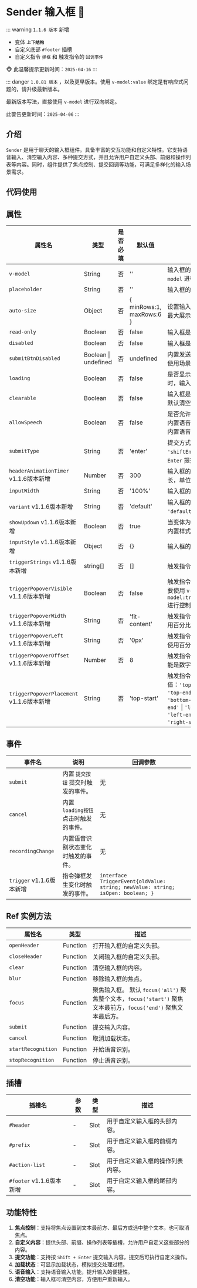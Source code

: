 # Sender 输入框 💭

::: warning
`1.1.6 版本` 新增
- 变体 **`上下结构`**
- 自定义底部 `#footer` 插槽
- 自定义指令 `弹框` 和 触发指令的 `回调事件`

🐵 此温馨提示更新时间：`2025-04-16`
:::

::: danger
`1.0.81 版本` ，以及更早版本。使用 `v-model:value` 绑定是有响应式问题的，请升级最新版本。

最新版本写法，直接使用 `v-model` 进行双向绑定。

此警告更新时间：`2025-04-06`
:::

## 介绍

`Sender` 是用于聊天的输入框组件。具备丰富的交互功能和自定义特性。它支持语音输入、清空输入内容、多种提交方式，并且允许用户自定义头部、前缀和操作列表等内容。同时，组件提供了焦点控制、提交回调等功能，可满足多样化的输入场景需求。

## 代码使用

<demo src="./demos/basic.vue"></demo>

<demo src="./demos/placeholder.vue"></demo>

<demo src="./demos/v-model.vue"></demo>

<demo src="./demos/submit-btn-disabled.vue"></demo>

<demo src="./demos/autosize.vue"></demo>

<demo src="./demos/state.vue"></demo>

<demo src="./demos/submit-type.vue"></demo>

<demo src="./demos/allow-speech.vue"></demo>

<demo src="./demos/action-list.vue"></demo>

<demo src="./demos/prefix.vue"></demo>

<demo src="./demos/header.vue"></demo>

<demo src="./demos/focus.vue"></demo>

<demo src="./demos/variant.vue"></demo>

<demo src="./demos/footer.vue"></demo>

<demo src="./demos/input-style.vue"></demo>

<demo src="./demos/trigger.vue"></demo>

## 属性

| 属性名        | 类型    | 是否必填  |  默认值    | 说明     |
| ------------- | ------- | ----- | ------------ | ---------------------------------------------------------------- |
| `v-model` | String  | 否 | ''           | 输入框的绑定值，使用 `v-model` 进行双向绑定。              |
| `placeholder` | String  | 否| ''           | 输入框的提示语文本。                                             |
| `auto-size` | Object | 否 | \{ minRows:1, maxRows:6 \}    |设置输入框的最小展示行数和最大展示行数。      |
| `read-only` | Boolean | 否 |  false        | 输入框是否为只读状态。                                             |
| `disabled`    | Boolean | 否 | false        | 输入框是否为禁用状态。                                             |
| `submitBtnDisabled`    | Boolean \| undefined | 否 | undefined        | 内置发送按钮禁用状态。(注意使用场景)     |
| `loading`     | Boolean | 否 | false        | 是否显示加载状态。为 `true` 时，输入框会显示加载动画。           |
| `clearable`   | Boolean | 否 | false        | 输入框是否可清空内容。展示默认清空按钮          |
| `allowSpeech` | Boolean | 否 | false        | 是否允许语音输入。默认展示内置语音识别按钮,内置浏览器内置语音识别 API      |
| `submitType`  | String  | 否 | 'enter' | 提交方式，支持 `'shiftEnter'`（按 `Shift + Enter` 提交）。 |
| `headerAnimationTimer` v1.1.6版本新增  | Number | 否 | 300 | 输入框的自定义头部显示时长，单位为 `ms`。 |
| `inputWidth` | String |否 | '100%' | 输入框的宽度。 |
| `variant` v1.1.6版本新增 | String | 否 | 'default' | 输入框的变体类型，支持 `'default'`、`'updown'`。 |
| `showUpdown` v1.1.6版本新增 | Boolean | 否 | true | 当变体为 `updown` 时，是否展示内置样式。 |
| `inputStyle` v1.1.6版本新增 | Object | 否 | \{} | 输入框的样式。 |
| `triggerStrings` v1.1.6版本新增 | string[] | 否 | [] | 触发指令的 `字符串数组`。 |
| `triggerPopoverVisible` v1.1.6版本新增 | Boolean | 否 | false | 触发指令的 `弹框` 是否可见。需要使用  `v-model:triggerPopoverVisible` 进行控制。 |
| `triggerPopoverWidth` v1.1.6版本新增 | String | 否 | 'fit-content' | 触发指令的 `弹框` 的宽度。可使用百分比等css单位。 |
| `triggerPopoverLeft` v1.1.6版本新增 | String | 否 | '0px' | 触发指令的 `弹框` 的左边距。可使用百分比等css单位。 |
| `triggerPopoverOffset` v1.1.6版本新增 | Number | 否 | 8 | 触发指令的 `弹框` 的左边距。只能是数字类型，单位px |
| `triggerPopoverPlacement` v1.1.6版本新增 | String | 否 | 'top-start' | 触发指令的 `弹框` 的位置。取值：`'top'` \| `'top-start'` \| `'top-end'` \| `'bottom'` \| `'bottom-start'` \| `'bottom-end'` \| `'left'` \| `'left-start'` \| `'left-end'` \| `'right'` \| `'right-start'` \| `'right-end'` |

## 事件

| 事件名   | 说明                       | 回调参数 |
| -------- | -------------------------- | -------- |
| `submit` | 内置 `提交按钮` 提交时触发的事件。 | 无       |
| `cancel` | 内置 `loading按钮` 点击时触发的事件。 | 无       |
| `recordingChange` | 内置语音识别状态变化时触发的事件。 | 无       |
| `trigger` v1.1.6版本新增 | 指令弹框发生变化时触发的事件。 | `interface TriggerEvent{oldValue: string; newValue: string; isOpen: boolean; }`       |

## Ref 实例方法

| 属性名       | 类型         | 描述                                         |
| ----------- | ------------ | -------------------------------------------- |
| `openHeader` | Function | 打开输入框的自定义头部。                      |
| `closeHeader`   | Function | 关闭输入框的自定义头部。                    |
| `clear`   | Function | 清空输入框的内容。                               |
| `blur`   | Function | 移除输入框的焦点。                              |
| `focus` | Function | 聚焦输入框。 默认 `focus('all')` 聚焦整个文本，`focus('start')` 聚焦文本最前方，`focus('end')` 聚焦文本最后方。       |
| `submit`  | Function |  提交输入内容。            |
| `cancel`  | Function | 取消加载状态。   |
| `startRecognition` | Function | 开始语音识别。   |
| `stopRecognition` | Function | 停止语音识别。   |

## 插槽

| 插槽名       | 参数  | 类型       | 描述                                         |
| ------------ | ------------ |--- | -------------------------------------------- |
| `#header` | - | Slot | 用于自定义输入框的头部内容。 |
| `#prefix` | - | Slot | 用于自定义输入框的前缀内容。 |
| `#action-list` | - | Slot | 用于自定义输入框的操作列表内容。 |
| `#footer` v1.1.6版本新增 | - | Slot | 用于自定义输入框的尾部内容。 |

## 功能特性

1. **焦点控制**：支持将焦点设置到文本最前方、最后方或选中整个文本，也可取消焦点。
2. **自定义内容**：提供头部、前缀、操作列表等插槽，允许用户自定义这些部分的内容。
3. **提交功能**：支持按 `Shift + Enter` 提交输入内容，提交后可执行自定义操作。
4. **加载状态**：可显示加载状态，模拟提交处理过程。
5. **语音输入**：支持语音输入功能，提升输入的便捷性。
6. **清空功能**：输入框可清空内容，方便用户重新输入。
